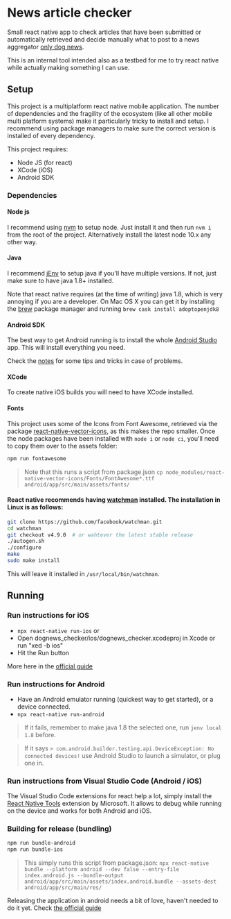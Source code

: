 # News article checker

Small react native app to check articles that have been submitted or automatically
retrieved and decide manually what to post to a news aggregator [only dog news](https://onlydognews.com).

This is an internal tool intended also as a testbed for me to try react native while actually making
something I can use.

## Setup

This project is a multiplatform react native mobile application. The number of dependencies and the
fragility of the ecosystem (like all other mobile multi platform systems) make it particularly tricky
to install and setup. I recommend using package managers to make sure the correct version is installed
of every dependency.

This project requires:

* Node JS (for react)
* XCode (iOS)
* Android SDK

### Dependencies

#### Node js

I recommend using [nvm](https://github.com/nvm-sh/nvm) to setup node. Just install it and then run `nvm i`
from the root of the project. Alternatively install the latest node 10.x any other way.

#### Java

I recommend [jEnv](http://www.jenv.be/) to setup java if you'll have multiple versions. If not, just make
sure to have java 1.8+ installed.

Note that react native requires (at the time of writing) java 1.8, which is very annoying if you are a developer.
On Mac OS X you can get it by installing the [brew](https://brew.sh/) package manager and running `brew cask install adoptopenjdk8`

#### Android SDK

The best way to get Android running is to install the whole [Android Studio](https://developer.android.com/studio/) app. This will install
everything you need.

Check the [notes](./NOTES.md) for some tips and tricks in case of problems.

#### XCode

To create native iOS builds you will need to have XCode installed.

#### Fonts

This project uses some of the Icons from Font Awesome, retrieved via the package [react-native-vector-icons](https://www.npmjs.com/package/react-native-vector-icons),
as this makes the repo smaller.
Once the node packages have been installed with `node i` or `node ci`, you'll need to copy them over to the assets folder:

```sh
npm run fontawesome
```

> Note that this runs a script from package.json `cp node_modules/react-native-vector-icons/Fonts/FontAwesome*.ttf android/app/src/main/assets/fonts/`

#### React native recommends having [watchman](https://facebook.github.io/watchman/) installed. The installation in Linux is as follows:

```sh
git clone https://github.com/facebook/watchman.git
cd watchman
git checkout v4.9.0  # or wahtever the latest stable release
./autogen.sh
./configure
make
sudo make install
```

This will leave it installed in `/usr/local/bin/watchman`.

## Running

### Run instructions for iOS

* `npx react-native run-ios`
or
* Open dognews_checker/ios/dognews_checker.xcodeproj in Xcode or run "xed -b ios"
* Hit the Run button

More here in the [official guide](https://facebook.github.io/react-native/docs/running-on-simulator-ios)

### Run instructions for Android

* Have an Android emulator running (quickest way to get started), or a device connected.
* `npx react-native run-android`

> If it fails, remember to make java 1.8 the selected one, run `jenv local 1.8` before.

> If it says `> com.android.builder.testing.api.DeviceException: No connected devices!` use Android Studio to launch a simulator, or plug one in.

### Run instructions from Visual Studio Code (Android / iOS)

The Visual Studio Code extensions for react help a lot, simply install the [React Native Tools](https://marketplace.visualstudio.com/items?itemName=msjsdiag.vscode-react-native) extension by Microsoft.
It allows to debug while running on the device and works for both Android and iOS.

### Building for release (bundling)

```sh
npm run bundle-android
npm run bundle-ios
```

> This simply runs this script from package.json: `npx react-native bundle --platform android --dev false --entry-file index.android.js --bundle-output android/app/src/main/assets/index.android.bundle --assets-dest android/app/src/main/res/`

Releasing the application in android needs a bit of love, haven't needed to do it yet. Check [the official guide](https://facebook.github.io/react-native/docs/signed-apk-android)
